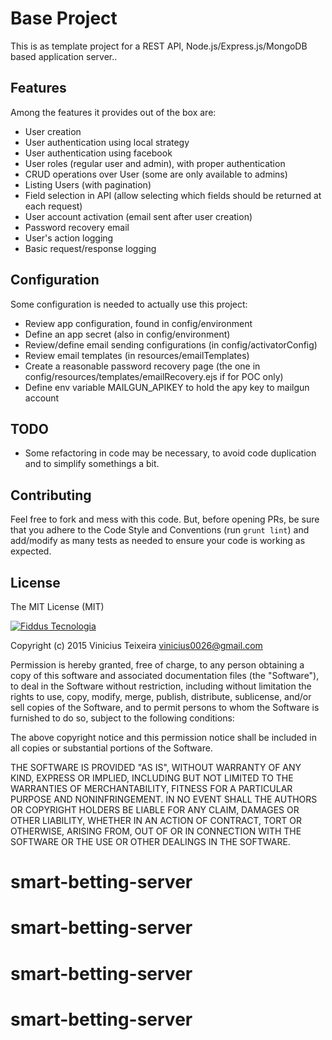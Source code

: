 # Base Project

This is as template project for a REST API, Node.js/Express.js/MongoDB based application server..

## Features

Among the features it provides out of the box are:

- User creation
- User authentication using local strategy
- User authentication using facebook
- User roles (regular user and admin), with proper authentication
- CRUD operations over User (some are only available to admins)
- Listing Users (with pagination)
- Field selection in API (allow selecting which fields should be returned at each request)
- User account activation (email sent after user creation)
- Password recovery email
- User's action logging
- Basic request/response logging

## Configuration

Some configuration is needed to actually use this project:

- Review app configuration, found in config/environment
- Define an app secret (also in config/environment)
- Review/define email sending configurations (in config/activatorConfig)
- Review email templates (in resources/emailTemplates)
- Create a reasonable password recovery page (the one in config/resources/templates/emailRecovery.ejs if for POC only)
- Define env variable MAILGUN_APIKEY to hold the apy key to mailgun account

## TODO
- Some refactoring in code may be necessary, to avoid code duplication and to simplify somethings a bit.

## Contributing

Feel free to fork and mess with this code. But, before opening PRs, be sure that you adhere to the Code Style and Conventions
(run `grunt lint`) and add/modify as many tests as needed to ensure your code is working as expected.

## License

The MIT License (MIT)

[![Fiddus Tecnologia](http://fiddus.com.br/assets/img/logo-site.png)](http://fiddus.com.br)

Copyright (c) 2015 Vinicius Teixeira vinicius0026@gmail.com

Permission is hereby granted, free of charge, to any person obtaining a copy
of this software and associated documentation files (the "Software"), to deal
in the Software without restriction, including without limitation the rights
to use, copy, modify, merge, publish, distribute, sublicense, and/or sell
copies of the Software, and to permit persons to whom the Software is
furnished to do so, subject to the following conditions:

The above copyright notice and this permission notice shall be included in
all copies or substantial portions of the Software.

THE SOFTWARE IS PROVIDED "AS IS", WITHOUT WARRANTY OF ANY KIND, EXPRESS OR
IMPLIED, INCLUDING BUT NOT LIMITED TO THE WARRANTIES OF MERCHANTABILITY,
FITNESS FOR A PARTICULAR PURPOSE AND NONINFRINGEMENT. IN NO EVENT SHALL THE
AUTHORS OR COPYRIGHT HOLDERS BE LIABLE FOR ANY CLAIM, DAMAGES OR OTHER
LIABILITY, WHETHER IN AN ACTION OF CONTRACT, TORT OR OTHERWISE, ARISING FROM,
OUT OF OR IN CONNECTION WITH THE SOFTWARE OR THE USE OR OTHER DEALINGS IN
THE SOFTWARE.
# smart-betting-server
# smart-betting-server
# smart-betting-server
# smart-betting-server
